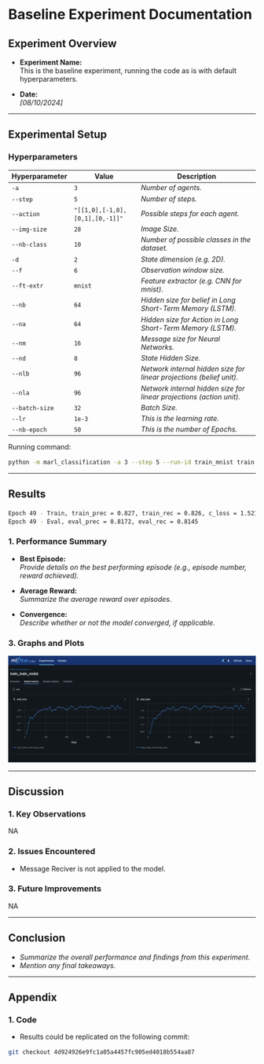 # Baseline Experiment Documentation

## Experiment Overview

- **Experiment Name:**  
  This is the baseline experiment, running the code as is with default hyperparameters.

- **Date:**  
  *[08/10/2024]*

---

## Experimental Setup

### Hyperparameters

| Hyperparameter | Value                           | Description                                                          |
| -------------- | ------------------------------- | -------------------------------------------------------------------- |
| `-a`           | `3`                             | *Number of agents.*                                                  |
| `--step`       | `5`                             | *Number of steps.*                                                   |
| `--action`     | `"[[1,0],[-1,0],[0,1],[0,-1]]"` | *Possible steps for each agent.*                                     |
| `--img-size`   | `28`                            | *Image Size.*                                                        |
| `--nb-class`   | `10`                            | *Number of possible classes in the dataset.*                         |
| `-d`           | `2`                             | *State dimension (e.g. 2D).*                                         |
| `--f`          | `6`                             | *Observation window size.*                                           |
| `--ft-extr`    | `mnist`                         | *Feature extractor (e.g. CNN for mnist).*                            |
| `--nb`         | `64`                            | *Hidden size for belief in Long Short-Term Memory (LSTM).*           |
| `--na`         | `64`                            | *Hidden size for Action in Long Short-Term Memory (LSTM).*           |
| `--nm`         | `16`                            | *Message size for Neural Networks.*                                  |
| `--nd`         | `8`                             | *State Hidden Size.*                                                 |
| `--nlb`        | `96`                            | *Network internal hidden size for linear projections (belief unit).* |
| `--nla`        | `96`                            | *Network internal hidden size for linear projections (action unit).* |
| `--batch-size` | `32`                            | *Batch Size.*                                                        |
| `--lr`         | `1e-3`                          | *This is the learning rate.*                                         |
| `--nb-epoch`   | `50`                            | *This is the number of Epochs.*                                      |


Running command:

```bash
python -m marl_classification -a 3 --step 5 --run-id train_mnist train --action "[[1,0],[-1,0],[0,1],[0,-1]]" --img-size 28 --nb-class 10 -d 2 --f 6 --ft-extr mnist --nb 64 --na 64 --nm 16 --nd 8 --nlb 96 --nla 96 --batch-size 32 --lr 1e-3 --nb-epoch 50 -o ./out/mnist_actor_critic
```


---

## Results


```bash
Epoch 49 - Train, train_prec = 0.827, train_rec = 0.826, c_loss = 1.5211, a_loss = 1.5761, error = 0.5015, path = -0.9313:
Epoch 49 - Eval, eval_prec = 0.8172, eval_rec = 0.8145
```

### 1. Performance Summary

- **Best Episode:**  
  *Provide details on the best performing episode (e.g., episode number, reward achieved).*

- **Average Reward:**  
  *Summarize the average reward over episodes.*

- **Convergence:**  
  *Describe whether or not the model converged, if applicable.*

### 3. Graphs and Plots

![baseline experiments metrics](./img/base_experiment_metrics.png)

---

## Discussion

### 1. Key Observations
NA

### 2. Issues Encountered

- Message Reciver is not applied to the model.

### 3. Future Improvements
NA

---

## Conclusion

- *Summarize the overall performance and findings from this experiment.*
- *Mention any final takeaways.*

---

## Appendix

### 1. Code

- Results could be replicated on the following commit:
```bash
git checkout 4d924926e9fc1a05a4457fc905ed4018b554aa87
```